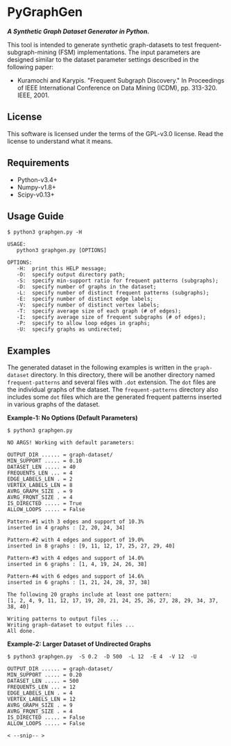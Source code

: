 # PyGraphGen

***A Synthetic Graph Dataset Generator in Python.***

This tool is intended to generate synthetic graph-datasets to test frequent-subgraph-mining (FSM) implementations. The input parameters are designed similar to the dataset parameter settings described in the following paper:

 - Kuramochi and Karypis. "Frequent Subgraph Discovery." In Proceedings of IEEE International Conference on Data Mining (ICDM), pp. 313-320. IEEE, 2001.


## License

This software is licensed under the terms of the GPL-v3.0 license. Read the license to understand what it means.


## Requirements

 - Python-v3.4+
 - Numpy-v1.8+
 - Scipy-v0.13+


## Usage Guide

```
$ python3 graphgen.py -H

USAGE:
   python3 graphgen.py [OPTIONS]

OPTIONS:
   -H:  print this HELP message;
   -O:  specify output directory path;
   -S:  specify min-support ratio for frequent patterns (subgraphs);
   -D:  specify number of graphs in the dataset;
   -L:  specify number of distinct frequent patterns (subgraphs);
   -E:  specify number of distinct edge labels;
   -V:  specify number of distinct vertex labels;
   -T:  specify average size of each graph (# of edges);
   -I:  specify average size of frequent subgraphs (# of edges);
   -P:  specify to allow loop edges in graphs;
   -U:  specify graphs as undirected;

```


## Examples

The generated dataset in the following examples is written in the `graph-dataset` directory. In this directory, there will be another directory named `frequent-patterns` and several files with `.dot` extension. The `dot` files are the individual graphs of the dataset. The `frequent-patterns` directory also includes some `dot` files which are the generated frequent patterns inserted in various graphs of the dataset.

**Example-1: No Options (Default Parameters)**
```
$ python3 graphgen.py 

NO ARGS! Working with default parameters:

OUTPUT_DIR ...... = graph-dataset/
MIN_SUPPORT ..... = 0.10
DATASET_LEN ..... = 40
FREQUENTS_LEN ... = 4
EDGE_LABELS_LEN . = 2
VERTEX_LABELS_LEN = 8
AVRG_GRAPH_SIZE . = 9
AVRG_FRQNT_SIZE . = 4
IS_DIRECTED ..... = True
ALLOW_LOOPS ..... = False 

Pattern-#1 with 3 edges and support of 10.3%
inserted in 4 graphs : [2, 20, 24, 34] 

Pattern-#2 with 4 edges and support of 19.0%
inserted in 8 graphs : [9, 11, 12, 17, 25, 27, 29, 40] 

Pattern-#3 with 4 edges and support of 14.0%
inserted in 6 graphs : [1, 4, 19, 24, 26, 38] 

Pattern-#4 with 6 edges and support of 14.6%
inserted in 6 graphs : [1, 21, 24, 28, 37, 38] 

The following 20 graphs include at least one pattern:
[1, 2, 4, 9, 11, 12, 17, 19, 20, 21, 24, 25, 26, 27, 28, 29, 34, 37, 38, 40] 

Writing patterns to output files ...
Writing graph-dataset to output files ...
All done.
```

**Example-2: Larger Dataset of Undirected Graphs**
```
$ python3 graphgen.py  -S 0.2  -D 500  -L 12  -E 4  -V 12  -U

OUTPUT_DIR ...... = graph-dataset/
MIN_SUPPORT ..... = 0.20
DATASET_LEN ..... = 500
FREQUENTS_LEN ... = 12
EDGE_LABELS_LEN . = 4
VERTEX_LABELS_LEN = 12
AVRG_GRAPH_SIZE . = 9
AVRG_FRQNT_SIZE . = 4
IS_DIRECTED ..... = False
ALLOW_LOOPS ..... = False 

< --snip-- >
```
